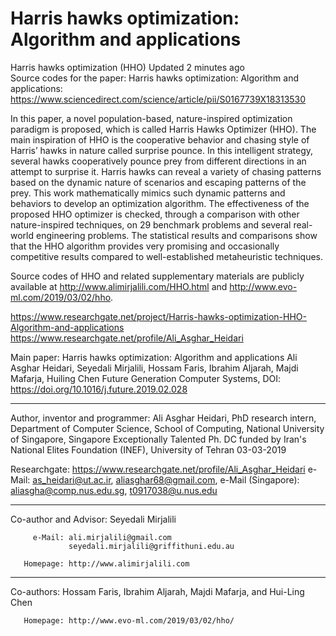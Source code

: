# Harris hawks optimization: Algorithm and applications 
Harris hawks optimization (HHO)  Updated 2 minutes ago    
Source codes for the paper: Harris hawks optimization: Algorithm and applications: https://www.sciencedirect.com/science/article/pii/S0167739X18313530  

In this paper, a novel population-based, nature-inspired optimization paradigm is proposed, which is called Harris Hawks Optimizer (HHO). The main inspiration of HHO is the cooperative behavior and chasing style of Harris’ hawks in nature called surprise pounce. In this intelligent strategy, several hawks cooperatively pounce prey from different directions in an attempt to surprise it. Harris hawks can reveal a variety of chasing patterns based on the dynamic nature of scenarios and escaping patterns of the prey. This work mathematically mimics such dynamic patterns and behaviors to develop an optimization algorithm. The effectiveness of the proposed HHO optimizer is checked, through a comparison with other nature-inspired techniques, on 29 benchmark problems and several real-world engineering problems. The statistical results and comparisons show that the HHO algorithm provides very promising and occasionally competitive results compared to well-established metaheuristic techniques.  

Source codes of HHO and related supplementary materials are publicly available at 
http://www.alimirjalili.com/HHO.html 
and http://www.evo-ml.com/2019/03/02/hho.  

https://www.researchgate.net/project/Harris-hawks-optimization-HHO-Algorithm-and-applications
https://www.researchgate.net/profile/Ali_Asghar_Heidari

Main paper:
 Harris hawks optimization: Algorithm and applications
 Ali Asghar Heidari, Seyedali Mirjalili, Hossam Faris, Ibrahim Aljarah, Majdi Mafarja, Huiling Chen
 Future Generation Computer Systems, 
 DOI: https://doi.org/10.1016/j.future.2019.02.028
 _____________________________________________________

  Author, inventor and programmer: Ali Asghar Heidari,
  PhD research intern, Department of Computer Science, School of Computing, National University of Singapore, Singapore
  Exceptionally Talented Ph. DC funded by Iran's National Elites Foundation (INEF), University of Tehran
  03-03-2019
  
  Researchgate: https://www.researchgate.net/profile/Ali_Asghar_Heidari 
  e-Mail: 
  as_heidari@ut.ac.ir, aliasghar68@gmail.com,
  e-Mail (Singapore): 
  aliasgha@comp.nus.edu.sg, t0917038@u.nus.edu
 _____________________________________________________
  Co-author and Advisor: Seyedali Mirjalili

         e-Mail: ali.mirjalili@gmail.com
                 seyedali.mirjalili@griffithuni.edu.au

       Homepage: http://www.alimirjalili.com
 _____________________________________________________
  Co-authors: Hossam Faris, Ibrahim Aljarah, Majdi Mafarja, and Hui-Ling Chen

       Homepage: http://www.evo-ml.com/2019/03/02/hho/
